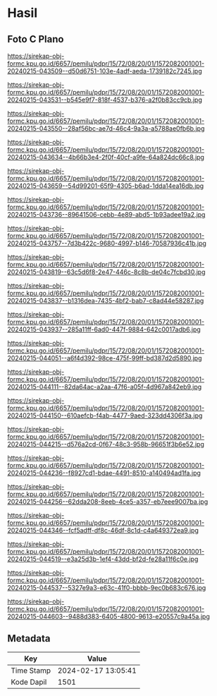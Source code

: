 # Hasil

## Foto C Plano

https://sirekap-obj-formc.kpu.go.id/6657/pemilu/pdpr/15/72/08/20/01/1572082001001-20240215-043509--d50d6751-103e-4adf-aeda-1739182c7245.jpg

https://sirekap-obj-formc.kpu.go.id/6657/pemilu/pdpr/15/72/08/20/01/1572082001001-20240215-043531--b545e9f7-818f-4537-b376-a2f0b83cc9cb.jpg

https://sirekap-obj-formc.kpu.go.id/6657/pemilu/pdpr/15/72/08/20/01/1572082001001-20240215-043550--28af56bc-ae7d-46c4-9a3a-a5788ae0fb6b.jpg

https://sirekap-obj-formc.kpu.go.id/6657/pemilu/pdpr/15/72/08/20/01/1572082001001-20240215-043634--4b66b3e4-2f0f-40cf-a9fe-64a824dc66c8.jpg

https://sirekap-obj-formc.kpu.go.id/6657/pemilu/pdpr/15/72/08/20/01/1572082001001-20240215-043659--54d99201-65f9-4305-b6ad-1dda14ea16db.jpg

https://sirekap-obj-formc.kpu.go.id/6657/pemilu/pdpr/15/72/08/20/01/1572082001001-20240215-043736--89641506-cebb-4e89-abd5-1b93adee19a2.jpg

https://sirekap-obj-formc.kpu.go.id/6657/pemilu/pdpr/15/72/08/20/01/1572082001001-20240215-043757--7d3b422c-9680-4997-b146-70587936c41b.jpg

https://sirekap-obj-formc.kpu.go.id/6657/pemilu/pdpr/15/72/08/20/01/1572082001001-20240215-043819--63c5d6f8-2e47-446c-8c8b-de04c7fcbd30.jpg

https://sirekap-obj-formc.kpu.go.id/6657/pemilu/pdpr/15/72/08/20/01/1572082001001-20240215-043837--b1316dea-7435-4bf2-bab7-c8ad44e58287.jpg

https://sirekap-obj-formc.kpu.go.id/6657/pemilu/pdpr/15/72/08/20/01/1572082001001-20240215-043937--285a11ff-6ad0-447f-9884-642c0017adb6.jpg

https://sirekap-obj-formc.kpu.go.id/6657/pemilu/pdpr/15/72/08/20/01/1572082001001-20240215-044051--a6f4d392-98ce-475f-99ff-bd387d2d5890.jpg

https://sirekap-obj-formc.kpu.go.id/6657/pemilu/pdpr/15/72/08/20/01/1572082001001-20240215-044111--82da64ac-a2aa-47f6-a05f-4d967a842eb9.jpg

https://sirekap-obj-formc.kpu.go.id/6657/pemilu/pdpr/15/72/08/20/01/1572082001001-20240215-044150--610aefcb-f4ab-4477-9aed-323dd4306f3a.jpg

https://sirekap-obj-formc.kpu.go.id/6657/pemilu/pdpr/15/72/08/20/01/1572082001001-20240215-044215--d576a2cd-0f67-48c3-958b-96651f3b6e52.jpg

https://sirekap-obj-formc.kpu.go.id/6657/pemilu/pdpr/15/72/08/20/01/1572082001001-20240215-044236--f8927cd1-bdae-4491-8510-a140494ad1fa.jpg

https://sirekap-obj-formc.kpu.go.id/6657/pemilu/pdpr/15/72/08/20/01/1572082001001-20240215-044256--62dda208-8eeb-4ce5-a357-eb7eee9007ba.jpg

https://sirekap-obj-formc.kpu.go.id/6657/pemilu/pdpr/15/72/08/20/01/1572082001001-20240215-044346--fcf5adff-df8c-46df-8c1d-c4a649372ea9.jpg

https://sirekap-obj-formc.kpu.go.id/6657/pemilu/pdpr/15/72/08/20/01/1572082001001-20240215-044519--e3a25d3b-1ef4-43dd-bf2d-fe28a11f6c0e.jpg

https://sirekap-obj-formc.kpu.go.id/6657/pemilu/pdpr/15/72/08/20/01/1572082001001-20240215-044537--5327e9a3-e63c-41f0-bbbb-9ec0b683c676.jpg

https://sirekap-obj-formc.kpu.go.id/6657/pemilu/pdpr/15/72/08/20/01/1572082001001-20240215-044603--9488d383-6405-4800-9613-e20557c9a45a.jpg


## Metadata

| Key        | Value               |
| ---------- | ------------------- |
| Time Stamp | 2024-02-17 13:05:41 |
| Kode Dapil | 1501                |



